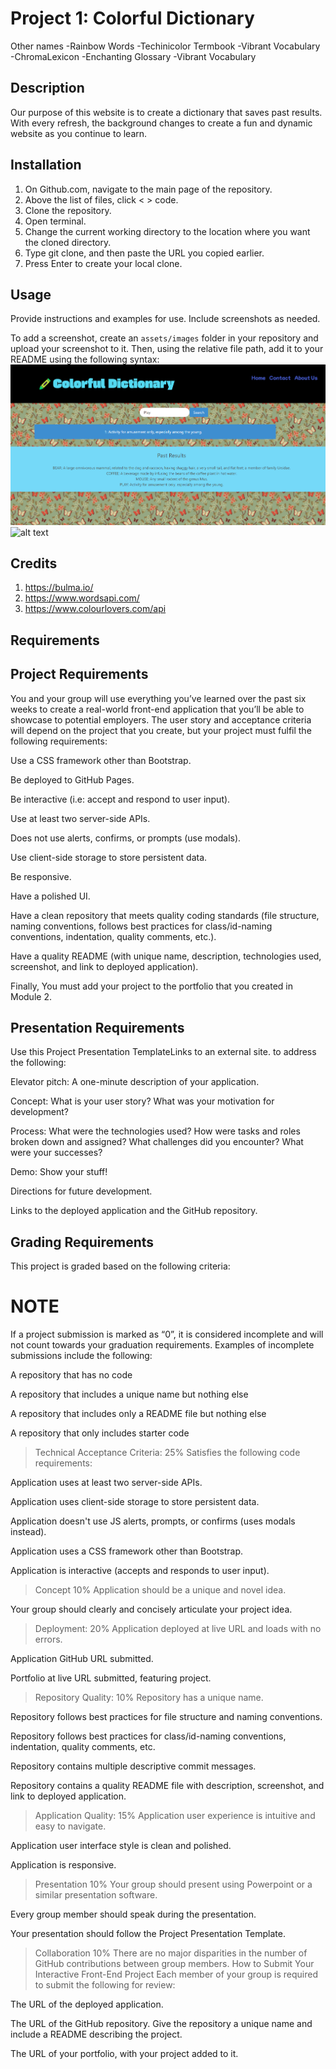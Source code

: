 
# Project 1: Colorful Dictionary

Other names
-Rainbow Words
-Techinicolor Termbook
-Vibrant Vocabulary
-ChromaLexicon
-Enchanting Glossary
-Vibrant Vocabulary


## Description

Our purpose of this website is to create a dictionary that saves past results. With every refresh, the background changes to create a fun and dynamic website as you continue to learn.


## Installation

1. On Github.com, navigate to the main page of the repository.
2. Above the list of files, click < > code.
3. Clone the repository.
4. Open terminal.
5. Change the current working directory to the location where you want the cloned directory.
6. Type git clone, and then paste the URL you copied earlier.
7. Press Enter to create your local clone.

## Usage

Provide instructions and examples for use. Include screenshots as needed.

To add a screenshot, create an `assets/images` folder in your repository and upload your screenshot to it. Then, using the relative file path, add it to your README using the following syntax:
![Alt text](image.png)
![alt text](assets/images/screenshot.png)

## Credits

1. https://bulma.io/
2. https://www.wordsapi.com/
3. https://www.colourlovers.com/api


## Requirements

## Project Requirements
You and your group will use everything you’ve learned over the past six weeks to create a real-world front-end application that you’ll be able to showcase to potential employers. The user story and acceptance criteria will depend on the project that you create, but your project must fulfil the following requirements:

Use a CSS framework other than Bootstrap. 

Be deployed to GitHub Pages.

Be interactive (i.e: accept and respond to user input).

Use at least two server-side APIs.

Does not use alerts, confirms, or prompts (use modals).

Use client-side storage to store persistent data.

Be responsive.

Have a polished UI.

Have a clean repository that meets quality coding standards (file structure, naming conventions, follows best practices for class/id-naming conventions, indentation, quality comments, etc.).

Have a quality README (with unique name, description, technologies used, screenshot, and link to deployed application).

Finally, You must add your project to the portfolio that you created in Module 2.

## Presentation Requirements
Use this Project Presentation TemplateLinks to an external site. to address the following:

Elevator pitch: A one-minute description of your application.

Concept: What is your user story? What was your motivation for development?

Process: What were the technologies used? How were tasks and roles broken down and assigned? What challenges did you encounter? What were your successes?

Demo: Show your stuff!

Directions for future development.

Links to the deployed application and the GitHub repository.

## Grading Requirements
This project is graded based on the following criteria:

# NOTE

If a project submission is marked as “0”, it is considered incomplete and will not count towards your graduation requirements. Examples of incomplete submissions include the following:

A repository that has no code

A repository that includes a unique name but nothing else

A repository that includes only a README file but nothing else

A repository that only includes starter code

>Technical Acceptance Criteria: 25%
Satisfies the following code requirements:

Application uses at least two server-side APIs.

Application uses client-side storage to store persistent data.

Application doesn't use JS alerts, prompts, or confirms (uses modals instead).

Application uses a CSS framework other than Bootstrap.

Application is interactive (accepts and responds to user input).

>Concept 10%
Application should be a unique and novel idea.

Your group should clearly and concisely articulate your project idea.

>Deployment: 20%
Application deployed at live URL and loads with no errors.

Application GitHub URL submitted.

Portfolio at live URL submitted, featuring project.

>Repository Quality: 10%
Repository has a unique name.

Repository follows best practices for file structure and naming conventions.

Repository follows best practices for class/id-naming conventions, indentation, quality comments, etc.

Repository contains multiple descriptive commit messages.

Repository contains a quality README file with description, screenshot, and link to deployed application.

>Application Quality: 15%
Application user experience is intuitive and easy to navigate.

Application user interface style is clean and polished.

Application is responsive.

>Presentation 10%
Your group should present using Powerpoint or a similar presentation software.

Every group member should speak during the presentation.

Your presentation should follow the Project Presentation Template.

>Collaboration 10%
There are no major disparities in the number of GitHub contributions between group members.
How to Submit Your Interactive Front-End Project
Each member of your group is required to submit the following for review:

The URL of the deployed application.

The URL of the GitHub repository. Give the repository a unique name and include a README describing the project.

The URL of your portfolio, with your project added to it.
